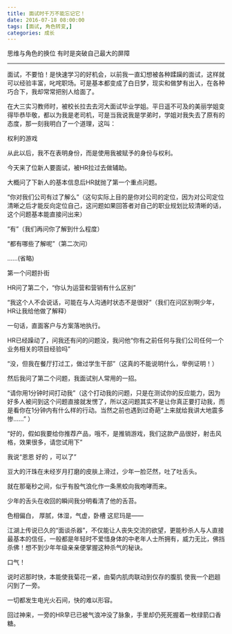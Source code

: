 ```yaml
---
title: 面试时千万不能忘记它！
date: 2016-07-18 08:00:00
tags: [面试, 角色转变,]
categories: 成长
---
```


思维与角色的换位 有时是突破自己最大的屏障 

------------------------------------------------------------


面试，不要怕！是快速学习的好机会，以前我一直幻想被各种蹂躏的面试，这样就可以经验丰富，叱咤职场。可是基本都变成了白日梦，现实和做梦有出入，在各种巧合下，我却常常把别人给面了。


在大三实习教师时，被校长拉去去河大面试毕业学姐。平日遥不可及的美丽学姐变得毕恭毕敬，都以为我是老司机，可是当我说我是学弟时，学姐对我失去了原有的态度，那一刻我明白了一个道理，这叫：


权利的游戏


从此以后，我不在表明身份，而是使用我被赋予的身份与权利。



今天来了位新人要面试，被HR拉过去做辅助。


大概问了下新人的基本信息后HR就抛了第一个重点问题。


“你对我们公司有过了解么”（这句实际上目的是你对公司的定位，因为对公司定位清晰之后才能反向定位自己，这问题如果回答者对自己的职业规划比较清晰的话，这个问题基本能直接问出来）


“有”（我们再问你了解到什么程度）


“都有哪些了解呢”（第二次问）


......(省略)


第一个问题扑街


HR问了第二个，“你认为运营和营销有什么区别”


“我这个人不会说话，可能在与人沟通时状态不是很好”（我们在问区别啊少年，HR让我给他做了解释）


一句话，直面客户与方案落地执行。


HR已经躁动了，问我还有问的问题没，我问他“你有之前任何与我们公司任何一个业务相关的项目经验吗”


“没，但我在餐厅打过工，做过学生干部”（这真的不能说明什么，举例证明！）


然后我问了第二个问题，我面试别人常用的一招。


“请你用1分钟时间打动我”（这个打动我的问题，只是在测试你的反应能力，因为好多人被问到这个问题直接就发愣了，所以这问题其实不是让你真正要打动我，而是看你在1分钟内有什么样的行动。当然之前也遇到过奇葩“上来就给我讲大地震多惨......” ）


“好的，假如我要给你推荐产品，哦不，是推销游戏，我们这款产品很好，射击风格，效果很多，请您试用下”


我说“恩恩 好的 ，可以了”


豆大的汗珠在未经岁月打磨的皮肤上滑过，少年一脸茫然，吐了吐舌头。


就在那毫秒之间，似乎有股气浪化作一条黑蛟向我咆哮而来。


少年的舌头在收回的瞬间我分明看清了他的舌苔。


色相偏白， 厚腻，体湿，气虚，卧槽 这尼玛是——


江湖上传说已久的“面谈杀器”，不仅能让人丧失交流的欲望，更能秒杀人与人直接最基本的信任，一般都是年轻时不爱惜身体的中老年人士所拥有，威力无比，佛挡杀佛！想不到少年年级亲亲便掌握这种杀气的秘诀。


口气！


说时迟那时快，本能使我菊花一紧，由菊内肌肉联动到仅存的腹肌 使我一个趔趄闪到了一旁。


一切都发生电光火石间，快的难以形容。


回过神来，一旁的HR早已已被气浪冲没了脉象，手里却仍死死握着一枚绿箭口香糖。

